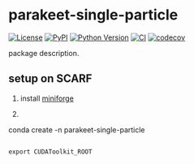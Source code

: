 # parakeet-single-particle

[![License](https://img.shields.io/pypi/l/parakeet-single-particle.svg?color=green)](https://github.com/alisterburt/parakeet-single-particle/raw/master/LICENSE)
[![PyPI](https://img.shields.io/pypi/v/parakeet-single-particle.svg?color=green)](https://pypi.org/project/parakeet-single-particle)
[![Python Version](https://img.shields.io/pypi/pyversions/parakeet-single-particle.svg?color=green)](https://python.org)
[![CI](https://github.com/alisterburt/parakeet-single-particle/workflows/ci/badge.svg)](https://github.com/alisterburt/parakeet-single-particle/actions)
[![codecov](https://codecov.io/gh/alisterburt/parakeet-single-particle/branch/master/graph/badge.svg)](https://codecov.io/gh/alisterburt/parakeet-single-particle)

package description.

## setup on SCARF
1. install [miniforge](https://github.com/conda-forge/miniforge)
2. ```shell
conda create -n parakeet-single-particle

```

export CUDAToolkit_ROOT